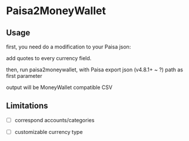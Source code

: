 # Paisa2MoneyWallet

## Usage

first, you need do a modification to your Paisa json:

add quotes to every currency field.

then, run paisa2moneywallet, with Paisa export json (v4.8.1+ ~ ?) path as first parameter

output will be MoneyWallet compatible CSV

## Limitations

- [ ] correspond accounts/categories
- [ ] customizable currency type

